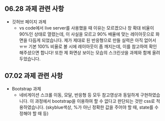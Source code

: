 ## 06.28 과제 관련 사항

- 깃허브 페이지 과제
  - vs code에서 live server를 사용했을 때 이유는 모르겠으나 창 확대 비율이 90%인 상태로 열렸는데, 이 사실을 모르고 90% 배율에 맞는 레이아웃으로 화면을 다듬게 되었습니다. 제가 제대로 된 반응형으로 만들 실력은 아직 없어서 ㅠㅠ 기본 100% 비율로 볼 시에 레이아웃이 좀 깨지는데, 이를 참고하여 확인해주셨으면 합니다! 또한 제 화면상 보이는 모습의 스크린샷을 과제와 함께 올려두었습니다.

## 07.02 과제 관련 사항

- Bootstrap 과제
  - 네비게이션 스크롤 이동, 모달, 반응형 등 모두 참고영상과 동일하게 구현하였습니다. 이 과정에서 bootstrap을 이용하여 할 수 없다고 판단되는 것만 css로 적용하였습니다. (skyblue색상, %가 아닌 정확한 값을 주어야 할 때, state를 수정해야 할 때 등)
